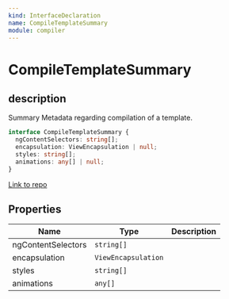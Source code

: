 ```yaml
---
kind: InterfaceDeclaration
name: CompileTemplateSummary
module: compiler
---
```


# CompileTemplateSummary

## description

Summary Metadata regarding compilation of a template.

```ts
interface CompileTemplateSummary {
  ngContentSelectors: string[];
  encapsulation: ViewEncapsulation | null;
  styles: string[];
  animations: any[] | null;
}
```

[Link to repo](https://github.com/timdeschryver/angular/blob/master/packages/compiler/src/compile_metadata.ts#L193-L198)

## Properties

| Name               | Type                | Description |
| ------------------ | ------------------- | ----------- |
| ngContentSelectors | `string[]`          |             |
| encapsulation      | `ViewEncapsulation` |             |
| styles             | `string[]`          |             |
| animations         | `any[]`             |             |
